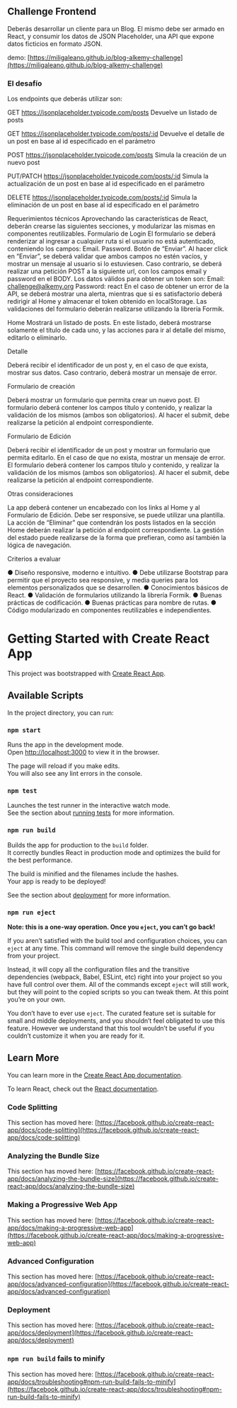 ## Challenge Frontend

Deberás desarrollar un cliente para un Blog. 
El mismo debe ser armado en React, y consumir los datos de JSON Placeholder, una API que expone datos ficticios en formato JSON.

demo: [https://miligaleano.github.io/blog-alkemy-challenge](https://miligaleano.github.io/blog-alkemy-challenge)

### El desafío

Los endpoints que deberás utilizar son:

GET https://jsonplaceholder.typicode.com/posts
Devuelve un listado de posts

GET https://jsonplaceholder.typicode.com/posts/:id
Devuelve el detalle de un post en base al id especificado en el parámetro

POST https://jsonplaceholder.typicode.com/posts
Simula la creación de un nuevo post

PUT/PATCH https://jsonplaceholder.typicode.com/posts/:id
Simula la actualización de un post en base al id especificado en el parámetro

DELETE https://jsonplaceholder.typicode.com/posts/:id
Simula la eliminación de un post en base al id especificado en el parámetro

Requerimientos técnicos
Aprovechando las características de React, deberán crearse las siguientes secciones, y modularizar las mismas en componentes reutilizables.
Formulario de Login
El formulario se deberá renderizar al ingresar a cualquier ruta si el usuario no está autenticado, conteniendo los campos:
Email.
Password.
Botón de “Enviar”.
Al hacer click en “Enviar”, se deberá validar que ambos campos no estén vacíos, y mostrar un mensaje al usuario si lo estuviesen. Caso contrario, se deberá realizar una petición POST a la siguiente url, con los campos email y password en el BODY.
Los datos válidos para obtener un token son:
Email: challenge@alkemy.org
Password: react
En el caso de obtener un error de la API, se deberá mostrar una alerta, mientras que si es satisfactorio deberá redirigir al Home y almacenar el token obtenido en localStorage.
Las validaciones del formulario deberán realizarse utilizando la librería Formik.

Home
Mostrará un listado de posts. En este listado, deberá mostrarse solamente el título de cada uno, y las acciones para ir al detalle del mismo, editarlo o eliminarlo.

Detalle

Deberá recibir el identificador de un post y, en el caso de que exista, mostrar sus datos. Caso contrario, deberá mostrar un mensaje de error.

Formulario de creación

Deberá mostrar un formulario que permita crear un nuevo post. El formulario deberá contener los campos título y contenido, y realizar la validación de los mismos (ambos son obligatorios). Al hacer el submit, debe realizarse la petición al endpoint correspondiente.

Formulario de Edición

Deberá recibir el identificador de un post y mostrar un formulario que permita editarlo. En el caso de que no exista, mostrar un mensaje de error. El formulario deberá contener los campos título y contenido, y realizar la validación de los mismos (ambos son obligatorios). Al hacer el submit, debe realizarse la petición al endpoint correspondiente.

Otras consideraciones

La app deberá contener un encabezado con los links al Home y al Formulario de Edición. 
Debe ser responsive, se puede utilizar una plantilla. 
La acción de “Eliminar” que contendrán los posts listados en la sección Home deberán realizar la petición al endpoint correspondiente.
La gestión del estado puede realizarse de la forma que prefieran, como así también la lógica de navegación.

Criterios a evaluar

● Diseño responsive, moderno e intuitivo.
● Debe utilizarse Bootstrap para permitir que el proyecto sea responsive, y media queries
para los elementos personalizados que se desarrollen.
● Conocimientos básicos de React.
● Validación de formularios utilizando la librería Formik.
● Buenas prácticas de codificación.
● Buenas prácticas para nombre de rutas.
● Código modularizado en componentes reutilizables e independientes.



# Getting Started with Create React App

This project was bootstrapped with [Create React App](https://github.com/facebook/create-react-app).

## Available Scripts

In the project directory, you can run:

### `npm start`

Runs the app in the development mode.\
Open [http://localhost:3000](http://localhost:3000) to view it in the browser.

The page will reload if you make edits.\
You will also see any lint errors in the console.

### `npm test`

Launches the test runner in the interactive watch mode.\
See the section about [running tests](https://facebook.github.io/create-react-app/docs/running-tests) for more information.

### `npm run build`

Builds the app for production to the `build` folder.\
It correctly bundles React in production mode and optimizes the build for the best performance.

The build is minified and the filenames include the hashes.\
Your app is ready to be deployed!

See the section about [deployment](https://facebook.github.io/create-react-app/docs/deployment) for more information.

### `npm run eject`

**Note: this is a one-way operation. Once you `eject`, you can’t go back!**

If you aren’t satisfied with the build tool and configuration choices, you can `eject` at any time. This command will remove the single build dependency from your project.

Instead, it will copy all the configuration files and the transitive dependencies (webpack, Babel, ESLint, etc) right into your project so you have full control over them. All of the commands except `eject` will still work, but they will point to the copied scripts so you can tweak them. At this point you’re on your own.

You don’t have to ever use `eject`. The curated feature set is suitable for small and middle deployments, and you shouldn’t feel obligated to use this feature. However we understand that this tool wouldn’t be useful if you couldn’t customize it when you are ready for it.

## Learn More

You can learn more in the [Create React App documentation](https://facebook.github.io/create-react-app/docs/getting-started).

To learn React, check out the [React documentation](https://reactjs.org/).

### Code Splitting

This section has moved here: [https://facebook.github.io/create-react-app/docs/code-splitting](https://facebook.github.io/create-react-app/docs/code-splitting)

### Analyzing the Bundle Size

This section has moved here: [https://facebook.github.io/create-react-app/docs/analyzing-the-bundle-size](https://facebook.github.io/create-react-app/docs/analyzing-the-bundle-size)

### Making a Progressive Web App

This section has moved here: [https://facebook.github.io/create-react-app/docs/making-a-progressive-web-app](https://facebook.github.io/create-react-app/docs/making-a-progressive-web-app)

### Advanced Configuration

This section has moved here: [https://facebook.github.io/create-react-app/docs/advanced-configuration](https://facebook.github.io/create-react-app/docs/advanced-configuration)

### Deployment

This section has moved here: [https://facebook.github.io/create-react-app/docs/deployment](https://facebook.github.io/create-react-app/docs/deployment)

### `npm run build` fails to minify

This section has moved here: [https://facebook.github.io/create-react-app/docs/troubleshooting#npm-run-build-fails-to-minify](https://facebook.github.io/create-react-app/docs/troubleshooting#npm-run-build-fails-to-minify)
